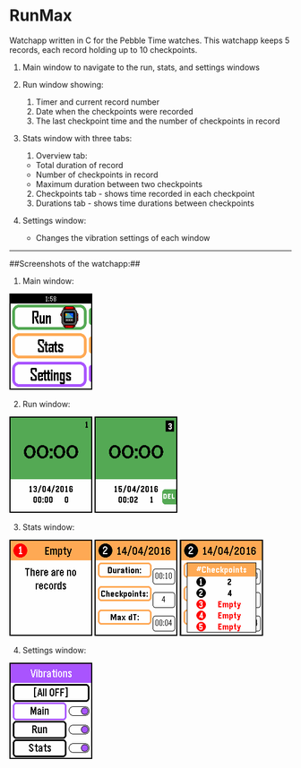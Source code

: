 # RunMax #

Watchapp written in C for the Pebble Time watches. This watchapp keeps 5 records, each record holding up to 10 checkpoints.


1. Main window to navigate to the run, stats, and settings windows


2. Run window showing:
    1. Timer and current record number
    2. Date when the checkpoints were recorded
    3. The last checkpoint time and the number of checkpoints in record


3. Stats window with three tabs:
    1. Overview tab:
      * Total duration of record
      * Number of checkpoints in record
      * Maximum duration between two checkpoints
    2. Checkpoints tab - shows time recorded in each checkpoint
    3. Durations tab - shows time durations between checkpoints


4. Settings window:
    * Changes the vibration settings of each window


- - - -

##Screenshots of the watchapp:##

1. Main window:

![Alt text]( screenshots/main.png "Main window")  

2. Run window:

![Alt text]( screenshots/run1.png "Run window")     ![Alt text]( screenshots/run2.png "Run window with a completed record")  

3. Stats window:

![Alt text]( screenshots/stats1.png "Stats window")     ![Alt text]( screenshots/stats3.png "Stat window with a completed record")     ![Alt text]( screenshots/stats4.png 'Bottom button - [held] shows number of checkpoints in each record')

4. Settings window:

![Alt text]( screenshots/settings.png "Settings window")
